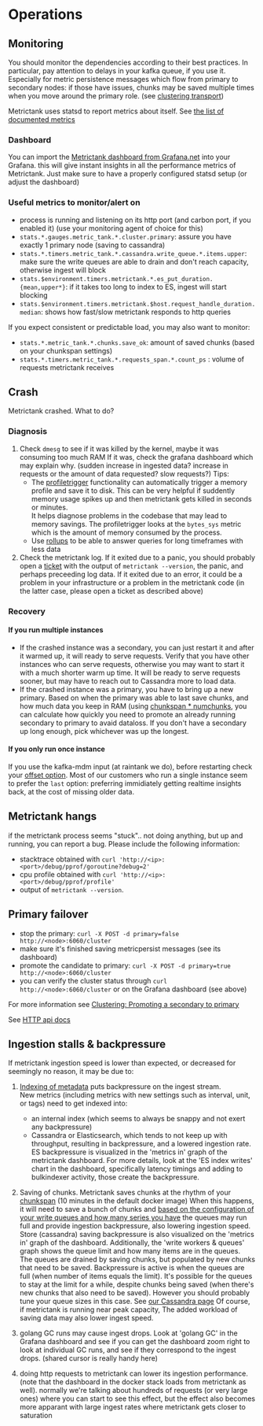 # Operations

## Monitoring

You should monitor the dependencies according to their best practices.
In particular, pay attention to delays in your kafka queue, if you use it.
Especially for metric persistence messages which flow from primary to secondary nodes: if those have issues, chunks may be saved multiple times
when you move around the primary role. (see [clustering transport](https://github.com/raintank/metrictank/blob/master/docs/clustering.md))

Metrictank uses statsd to report metrics about itself. See [the list of documented metrics](https://github.com/raintank/metrictank/blob/master/docs/metrics.md)

### Dashboard

You can import the [Metrictank dashboard from Grafana.net](https://grafana.net/dashboards/279) into your Grafana.
this will give instant insights in all the performance metrics of Metrictank.
Just make sure to have a properly configured statsd setup (or adjust the dashboard)


### Useful metrics to monitor/alert on

* process is running and listening on its http port (and carbon port, if you enabled it) (use your monitoring agent of choice for this)
* `stats.*.gauges.metric_tank.*.cluster.primary`: assure you have exactly 1 primary node (saving to cassandra)
* `stats.*.timers.metric_tank.*.cassandra.write_queue.*.items.upper`: make sure the write queues are able to drain and don't reach capacity, otherwise ingest will block
* `stats.$environment.timers.metrictank.*.es_put_duration.{mean,upper*}`: if it takes too long to index to ES, ingest will start blocking
* `stats.$environment.timers.metrictank.$host.request_handle_duration.median`: shows how fast/slow metrictank responds to http queries

If you expect consistent or predictable load, you may also want to monitor:

* `stats.*.metric_tank.*.chunks.save_ok`: amount of saved chunks (based on your chunkspan settings)
* `stats.*.timers.metric_tank.*.requests_span.*.count_ps` : volume of requests metrictank receives



## Crash


Metrictank crashed. What to do?

### Diagnosis

1) Check `dmesg` to see if it was killed by the kernel, maybe it was consuming too much RAM
   If it was, check the grafana dashboard which may explain why. (sudden increase in ingested data? increase in requests or the amount of data requested? slow requests?)
   Tips:
   * The [profiletrigger](https://github.com/raintank/metrictank/blob/master/docs/config.md#profiling-instrumentation-and-logging) functionality can automatically trigger
   a memory profile and save it to disk.  This can be very helpful if suddently memory usage spikes up and then metrictank gets killed in seconds or minutes.  
   It helps diagnose problems in the codebase that may lead to memory savings.  The profiletrigger looks at the `bytes_sys` metric which is
   the amount of memory consumed by the process.
   * Use [rollups](https://github.com/raintank/metrictank/blob/master/docs/consolidation.md#rollups) to be able to answer queries for long timeframes with less data
2) Check the metrictank log.
   If it exited due to a panic, you should probably open a [ticket](https://github.com/raintank/metrictank/issues) with the output of `metrictank --version`, the panic, and perhaps preceeding log data.
   If it exited due to an error, it could be a problem in your infrastructure or a problem in the metrictank code (in the latter case, please open a ticket as described above)

### Recovery

#### If you run multiple instances

* If the crashed instance was a secondary, you can just restart it and after it warmed up, it will ready to serve requests.  Verify that you have other instances who can serve requests, otherwise you may want to start it with a much shorter warm up time.  It will be ready to serve requests sooner, but may have to reach out to Cassandra more to load data.
* If the crashed instance was a primary, you have to bring up a new primary.  Based on when the primary was able to last save chunks, and how much data you keep in RAM (using [chunkspan * numchunks](https://github.com/raintank/metrictank/blob/master/docs/data-knobs.md#basic-guideline), you can calculate how quickly you need to promote an already running secondary to primary to avaid dataloss.  If you don't have a secondary up long enough, pick whichever was up the longest.  


#### If you only run once instance

If you use the kafka-mdm input (at raintank we do), before restarting check your [offset option](https://github.com/raintank/metrictank/blob/master/docs/config.md#kafka-mdm-input-optional-recommended).   Most of our customers who run a single instance seem to prefer the `last` option: preferring immidiately getting realtime insights back, at the cost of missing older data.


## Metrictank hangs

if the metrictank process seems "stuck".. not doing anything, but up and running, you can report a bug.
Please include the following information:

* stacktrace obtained with `curl 'http://<ip>:<port>/debug/pprof/goroutine?debug=2'`
* cpu profile obtained with `curl 'http://<ip>:<port>/debug/pprof/profile'`
* output of `metrictank --version`.


## Primary failover

* stop the primary: `curl -X POST -d primary=false http://<node>:6060/cluster`
* make sure it's finished saving metricpersist messages (see its dashboard)
* promote the candidate to primary: `curl -X POST -d primary=true http://<node>:6060/cluster`
* you can verify the cluster status through `curl http://<node>:6060/cluster` or on the Grafana dashboard (see above)

For more information see [Clustering: Promoting a secondary to primary](https://github.com/raintank/metrictank/blob/master/docs/clustering.md#promoting-a-secondary-to-primary)

See [HTTP api docs](https://github.com/raintank/metrictank/blob/master/docs/http-api.md)

## Ingestion stalls & backpressure

If metrictank ingestion speed is lower than expected, or decreased for seemingly no reason, it may be due to:

1) [Indexing of metadata](https://github.com/raintank/metrictank/blob/master/docs/metadata.md) puts backpressure on the ingest stream.   
   New metrics (including metrics with new settings such as interval, unit, or tags) need to get indexed into:
   * an internal index (which seems to always be snappy and not exert any backpressure)
   * Cassandra or Elasticsearch, which tends to not keep up with throughput, resulting in backpressure, and a lowered ingestion rate.
   ES backpressure is visualized in the 'metrics in' graph of the metrictank dashboard.
   For more details, look at the 'ES index writes' chart in the dashboard, specifically latency timings and adding to bulkindexer activity, those create the backpressure.

2) Saving of chunks.  Metrictank saves chunks at the rhythm of your [chunkspan](https://github.com/raintank/metrictank/blob/master/docs/data-knobs.md) (10 minutes in the default docker image)
   When this happens, it will need to save a bunch of chunks and
   [based on the configuration of your write queues and how many series you have](https://github.com/raintank/metrictank/issues/125) the queues may run full and
   provide ingestion backpressure, also lowering ingestion speed.  
   Store (cassandra) saving backpressure is also visualized on the 'metrics in' graph of the dashboard.
   Additionally, the 'write workers & queues' graph shows the queue limit and how many items are in the queues.   
   The queues are drained by saving chunks, but populated by new chunks that need to be saved.  Backpressure is active is when the queues are full (when number of items equals the limit).
   It's possible for the queues to stay at the limit for a while, despite chunks being saved (when there's new chunks that also need to be saved).
   However you should probably tune your queue sizes in this case.  See [our Cassandra page](https://github.com/raintank/metrictank/blob/master/docs/cassandra.md)
   Of course, if metrictank is running near peak capacity, The added workload of saving data may also lower ingest speed.

3) golang GC runs may cause ingest drops.  Look at 'golang GC' in the Grafana dashboard and see if you can get the dashboard zoom right to look at individual GC runs, and see if they correspond to the ingest drops. (shared cursor is really handy here)

4) doing http requests to metrictank can lower its ingestion performance. (note that the dashboard in the docker stack loads
from metrictank as well). normally we're talking about hundreds of requests (or very large ones) where you can start to see this effect, but the effect also becomes more apparant with large ingest rates where metrictank gets closer to saturation
